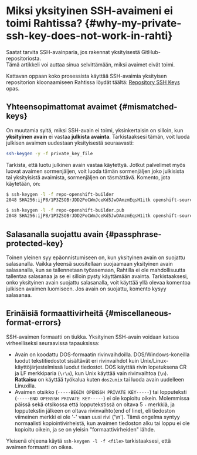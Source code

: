 
# Miksi yksityinen SSH-avaimeni ei toimi Rahtissa? {#why-my-private-ssh-key-does-not-work-in-rahti}

Saatat tarvita SSH-avainparia, jos rakennat yksityisestä GitHub-repositoriosta.  
Tämä artikkeli voi auttaa sinua selvittämään, miksi avaimet eivät toimi.

Kattavan oppaan koko prosessista käyttää SSH-avaimia yksityisen repositorion kloonaamiseen Rahtissa löydät täältä: [Repository SSH Keys](https://cloud.redhat.com/blog/private-git-repositories-part-2a-repository-ssh-keys) opas.

## Yhteensopimattomat avaimet {#mismatched-keys}

On muutamia syitä, miksi SSH-avain ei toimi, yksinkertaisin on silloin, kun **yksityinen avain** ei vastaa **julkista avainta**. Tarkistaaksesi tämän, voit luoda julkisen avaimen uudestaan yksityisestä seuraavasti:

```bash
ssh-keygen -y -f private_key_file
```

Tarkista, että luotu julkinen avain vastaa käytettyä. Jotkut palvelimet myös luovat avaimen sormenjäljen, voit luoda tämän sormenjäljen joko julkisista tai yksityisistä avaimista, sormenjäljen on täsmättävä. Komento, jota käytetään, on:

```bash
$ ssh-keygen -l -f repo-openshift-builder
2048 SHA256:ijP8/1P3ZSOBrJDD2PoCWmJceKd5JwDAmzmEqsH1itk openshift-source-builder/repo (RSA)

$ ssh-keygen -l -f repo-openshift-builder.pub
2048 SHA256:ijP8/1P3ZSOBrJDD2PoCWmJceKd5JwDAmzmEqsH1itk openshift-source-builder/repo (RSA)
```

## Salasanalla suojattu avain {#passphrase-protected-key}

Toinen yleinen syy epäonnistumiseen on, kun yksityinen avain on suojattu salasanalla. Vaikka yleensä suositellaan suojaamaan yksityinen avain salasanalla, kun se tallennetaan työasemaan, Rahtilla ei ole mahdollisuutta tallentaa salasanaa ja se ei silloin pysty käyttämään avainta. Tarkistaaksesi, onko yksityinen avain suojattu salasanalla, voit käyttää yllä olevaa komentoa julkisen avaimen luomiseen. Jos avain on suojattu, komento kysyy salasanaa.

## Erinäisiä formaattivirheitä {#miscellaneous-format-errors}

SSH-avaimen formaatti on tiukka. Yksityinen SSH-avain voidaan katsoa virheelliseksi seuraavissa tapauksissa:

* Avain on koodattu DOS-formaatin rivinvaihdoilla. DOS/Windows-koneilla luodut tekstitiedostot sisältävät eri rivinvaihdot kuin Unix/Linux-käyttöjärjestelmissä luodut tiedostot. DOS käyttää rivin lopetuksena CR ja LF merkkiparia (`\r\n`), kun Unix käyttää vain rivinvaihtoa (`\n`). **Ratkaisu** on käyttää työkalua kuten `dos2unix` tai luoda avain uudelleen Linuxilla.
* Avaimen otsikko (`-----BEGIN OPENSSH PRIVATE KEY-----`) tai lopputeksti (`-----END OPENSSH PRIVATE KEY-----`) ei ole kopioitu oikein. Molemmissa päissä sekä otsikossa että lopputekstissä on oltava 5 `-` merkkiä, ja lopputekstin jälkeen on oltava rivinvaihto(end of line), eli tiedoston viimeinen merkki ei ole '-' vaan uusi rivi ('\n'). Tämä ongelma syntyy normaalisti kopiointivirheistä, kun avaimen tiedoston alku tai loppu ei ole kopioitu oikein, ja se on yleisin "formaattivirheiden" lähde.

Yleisenä ohjeena käytä `ssh-keygen -l -f <file>` tarkistaaksesi, että avaimen formaatti on oikea.
